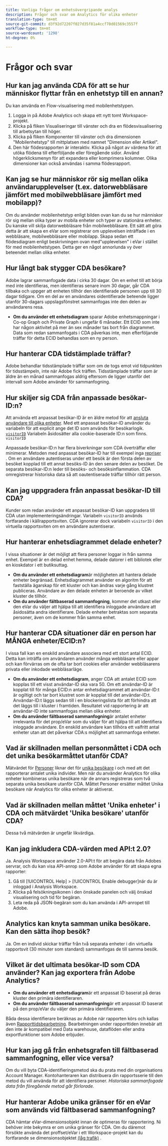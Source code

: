 ```yaml
---
title: Vanliga frågor om enhetsövergripande analys
description: Frågor och svar om Analytics för olika enheter
translation-type: tm+mt
source-git-commit: d3f92d72207f027d35f81a4ccf70d01569c3557f
workflow-type: tm+mt
source-wordcount: '1298'
ht-degree: 0%

---
```



# Frågor och svar

## Hur kan jag använda CDA för att se hur människor flyttar från en enhetstyp till en annan?

Du kan använda en Flow-visualisering med mobilenhetstypen.

1. Logga in på Adobe Analytics och skapa ett nytt tomt Workspace-projekt.
2. Klicka på fliken Visualiseringar till vänster och dra en flödesvisualisering till arbetsytan till höger.
3. Klicka på fliken Komponenter till vänster och dra dimensionen &quot;Mobilenhetstyp&quot; till mittplatsen med namnet &quot;Dimension eller Artikel&quot;.
4. Den här flödesrapporten är interaktiv. Klicka på något av värdena för att utöka flödena till efterföljande eller föregående sidor. Använd högerklicksmenyn för att expandera eller komprimera kolumner. Olika dimensioner kan också användas i samma flödesrapport.

## Kan jag se hur människor rör sig mellan olika användarupplevelser (t.ex. datorwebbläsare jämfört med mobilwebbläsare jämfört med mobilapp)?

Om du använder mobilenhetstyp enligt bilden ovan kan du se hur människor rör sig mellan olika typer av mobila enheter och typer av stationära enheter. Du kanske vill skilja datorwebbläsare från mobilwebbläsare. Ett sätt att göra detta är att skapa en eVar som registrerar om upplevelsen inträffade i en webbläsare, mobilwebbläsare eller mobilapp. Skapa sedan ett flödesdiagram enligt beskrivningen ovan med&quot;upplevelsen&quot; i eVar i stället för med mobilenhetstypen. Detta ger en något annorlunda vy över beteendet mellan olika enheter.

## Hur långt bak stygger CDA besökare?

Adobe lagrar sammanfogade data i cirka 30 dagar. Om en enhet till att börja med inte identifieras, men identifieras senare inom 30 dagar, går CDA tillbaka och uppger att enheten tillhör den identifierade personen upp till 30 dagar tidigare. Om en del av en användares oidentifierade beteende ligger utanför 30-dagars uppslagsfönstret sammanfogas inte den delen av användarens resa.

* **Om du använder ett enhetsdiagram** sparar Adobe enhetsmappningar i Co-op Graph och Private Graph i ungefär 6 månader. Ett ECID som inte har någon aktivitet på mer än sex månader tas bort från diagrammet. Data som redan sammanfogats i CDA påverkas inte, men efterföljande träffar för detta ECID behandlas som en ny person.

## Hur hanterar CDA tidstämplade träffar?

Adobe behandlar tidsstämplade träffar som om de togs emot vid tidpunkten för tidsstämpeln, inte när Adobe fick träffen. Tidsstämplade träffar som är äldre än en månad sammanfogas aldrig eftersom de ligger utanför det intervall som Adobe använder för sammanfogning.

## Hur skiljer sig CDA från anpassade besökar-ID:n?

Att använda ett anpassat besökar-ID är en äldre metod för att [ansluta användare till olika enheter](/help/implement/js/xdevice-visid/xdevice-connecting.md). Med ett anpassat besökar-ID använder du variabeln för att explicit ange det ID som används för besökarlogik. [`visitorID`](/help/implement/vars/config-vars/visitorid.md) Variabeln åsidosätter alla cookie-baserade ID:n som finns. `visitorID`

Anpassade besökar-ID:n har flera biverkningar som CDA överträffar eller minimerar. Metoden med anpassat besökar-ID har till exempel inga [repriser](replay.md) . Om en användare autentiseras under ett besök är den första delen av besöket kopplad till ett annat besöks-ID än den senare delen av besöket. De separata besökar-ID:n leder till besöks- och besöksinflammation. CDA omregistrerar historiska data så att oautentiserade träffar tillhör rätt person.

## Kan jag uppgradera från anpassat besökar-ID till CDA?

Kunder som redan använder ett anpassat besökar-ID kan uppgradera till CDA utan implementeringsändringar. Variabeln `visitorID` används fortfarande i källrapportsviten. CDA ignorerar dock variabeln `visitorID` i den virtuella rapportsviten om en användare autentiserar.

## Hur hanterar enhetsdiagrammet delade enheter?

I vissa situationer är det möjligt att flera personer loggar in från samma enhet. Exempel är en delad enhet hemma, delade datorer i ett bibliotek eller en kioskdator i ett butiksuttag.

* **Om du använder ett enhetsdiagram**&#x200B;är möjligheten att hantera delade enheter begränsad. Enhetsdiagrammet använder en algoritm för att fastställa ägarskap för ett kluster och kan ändras varje gång klustret publiceras. Användare av den delade enheten är beroende av vilket kluster de tillhör.
* **Om du använder fältbaserad sammanfogning**, kommer det utkast eller den eVar du väljer att hjälpa till att identifiera inloggade användare att åsidosätta andra identifierare. Delade enheter betraktas som separata personer, även om de kommer från samma enhet.

## Hur hanterar CDA situationer där en person har MÅNGA enheter/ECID:n?

I vissa fall kan en enskild användare associera med ett stort antal ECID. Detta kan inträffa om användaren använder många webbläsare eller appar och kan förvärras om de ofta tar bort cookies eller använder webbläsarens privata eller inkodade webbläsarläge.

* **Om du använder ett enhetsdiagram**, anger CDA att antalet ECID som kopplas till ett visst användar-ID ska vara 50. Om ett användar-ID är kopplat till för många ECID:n antar enhetsdiagrammet att användar-ID:t är ogiltigt och tar bort klustret som är kopplat till det användar-ID:t. Användar-ID:t läggs sedan till i en blockeringslista för att förhindra att det läggs till i kluster i framtiden. Resultatet vid rapportering är att användar-ID inte sammanfogas mellan olika enheter.
* **Om du använder fältbaserad sammanfogning**&#x200B;är antalet enheter irrelevanta för det prop/eVar som du väljer för att hjälpa till att identifiera inloggade användare. En enskild användare kan tillhöra ett valfritt antal enheter utan att det påverkar CDA:s möjlighet att sammanfoga enheter.

## Vad är skillnaden mellan personmåttet i CDA och det unika besökarmåttet utanför CDA?

Mätvärdet för [Personer](/help/components/metrics/people.md) liknar det för [unika besökare](/help/components/metrics/unique-visitors.md) i och med att det rapporterar antalet unika individer. Men när du använder Analytics för olika enheter kombineras unika besökare när de annars registreras som två separata unika besökare utanför CDA. Måttet Personer ersätter måttet Unika besökare när Analytics för olika enheter är aktiverat.

## Vad är skillnaden mellan måttet &#39;Unika enheter&#39; i CDA och mätvärdet &#39;Unika besökare&#39; utanför CDA?

Dessa två mätvärden är ungefär likvärdiga.

## Kan jag inkludera CDA-värden med API:t 2.0?

Ja. Analysis Workspace använder 2.0-API:t för att begära data från Adobes servrar, och du kan visa API-anrop som Adobe använder för att skapa egna rapporter:

1. Gå till [!UICONTROL Help] > [!UICONTROL Enable debugger]när du är inloggad i Analysis Workspace.
2. Klicka på felsökningsikonen i den önskade panelen och välj önskad visualisering och tid för begäran.
3. Leta reda på JSON-begäran som du kan använda i API-anropet till Adobe.

## Analytics kan knyta samman unika besökare. Kan den sätta ihop besök?

Ja. Om en individ skickar träffar från två separata enheter i din virtuella rapportsvit (30 minuter som standard) sammanfogas de till samma besök.

## Vilket är det ultimata besökar-ID som CDA använder? Kan jag exportera från Adobe Analytics?

* **Om du använder ett enhetsdiagram**&#x200B;är ett anpassat ID baserat på deras kluster den primära identifieraren.
* **Om du använder fältbaserad sammanfogning**&#x200B;är ett anpassat ID baserat på den prop/eVar du väljer den primära identifieraren.

Båda dessa identifierare beräknas av Adobe när rapporten körs och kallas även [Rapporttidsbearbetning](../vrs/vrs-report-time-processing.md). Bearbetningen under rapporttiden innebär att den inte är kompatibel med Data warehouse, dataflöden eller andra exportfunktioner som Adobe erbjuder.

## Hur kan jag gå från enhetsgrafen till fältbaserad sammanfogning, eller vice versa?

Om du vill byta CDA-identifieringsmetod ska du prata med din organisations Account Manager. Kontohanteraren kan distribuera din rapportsserie till den metod du vill använda för att identifiera personer. *Historiska sammanfogade data från föregående metod går förlorade.*

## Hur hanterar Adobe unika gränser för en eVar som används vid fältbaserad sammanfogning?

CDA hämtar eVar-dimensionsobjekt innan de optimeras för rapportering. Ni behöver inte bekymra er om unika gränser för CDA. Om du däremot försökte använda det proffset/eVar i ett Workspace-projekt kan du fortfarande se dimensionsobjektet [(låg trafik)](/help/technotes/low-traffic.md) .
